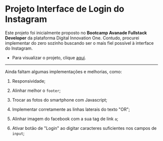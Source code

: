 # Projeto Interface de Login do Instagram

Este projeto foi inicialmente proposto no **Bootcamp Avanade Fullstack Developer** da plataforma Digital Innovation One. Contudo, procurei implementar do zero sozinho buscando ser o mais fiel possível à interface do Instagram.

- Para visualizar o projeto, clique [aqui](https://www.rodrigues.tec.br/instagram-interface-login/).

---

Ainda faltam algumas implementações e melhorias, como:

1. Responsividade;

2. Alinhar melhor o `footer`;
3. Trocar as fotos do smartphone com Javascript;
4. Implementar corretamente as linhas laterais do texto "OR";
5. Alinhar imagem do facebook com a sua tag de link `a`;
6. Ativar botão de "Login" ao digitar caracteres suficientes nos campos de `input`;